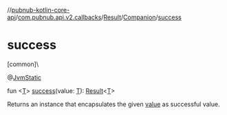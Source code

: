 //[pubnub-kotlin-core-api](../../../../index.md)/[com.pubnub.api.v2.callbacks](../../index.md)/[Result](../index.md)/[Companion](index.md)/[success](success.md)

# success

[common]\

@[JvmStatic](https://kotlinlang.org/api/latest/jvm/stdlib/kotlin.jvm/-jvm-static/index.html)

fun &lt;[T](success.md)&gt; [success](success.md)(value: [T](success.md)): [Result](../index.md)&lt;[T](success.md)&gt;

Returns an instance that encapsulates the given [value](success.md) as successful value.
